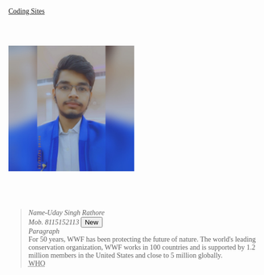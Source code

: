 <!DOCTYPE html>
<html>
<link rel="stylesheet" href="https://github.com/Uday-S-Rathore/information.github.io/blob/main/Coding.css">
<head>
<a href="C:\Users\uday9\Desktop\Coding Sites.html" target="_blank">Coding Sites</a>
</head>
<body style="font-family:Comic sans ms">
<p title="info" style="color:cyan;font-size:60px;">
<img src="https://github.com/Uday-S-Rathore/information.github.io/blob/main/IMG_20211216_210340_048.jpg" height="250" width="250"><br>
<!--------------<hr>--------------->
<blockquote cite="C:\Users\uday9\Desktop\Coding Sites.html">
<!--Contact-->
<address>
Name-Uday Singh Rathore<br>
Mob. 8115152113
<button onclick="document.location='Coding Sites.html'">New</button>
</address>
<cite>Paragraph</cite><br>
For 50 years, WWF has been protecting the future of nature.
The world's leading conservation organization,
WWF works in 100 countries and is supported by
1.2 million members in the United States and
close to 5 million globally.<br>
<abbr title="World Health Organization">WHO</abbr>
</blockquote>
</p>
</body>
</html>
